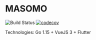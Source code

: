 # MASOMO

![Build Status](https://github.com/Trezcool/masomo/workflows/GoCI/badge.svg) [![codecov](https://codecov.io/gh/Trezcool/masomo/branch/master/graph/badge.svg?token=0TUVPS8VK6)](https://codecov.io/gh/Trezcool/masomo)

Technologies: Go 1.15 + VueJS 3 + Flutter
